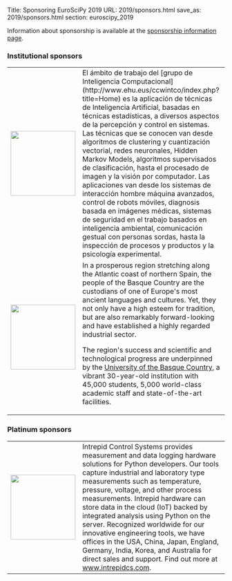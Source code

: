 Title: Sponsoring EuroSciPy 2019
URL: 2019/sponsors.html
save_as: 2019/sponsors.html
section: euroscipy_2019


Information about sponsorship is available at the [sponsorship information page](sponsors_info.html).

### Institutional sponsors

<table style="table-layout:fixed">
<tr>
  <td style="width:25%">
  <img src='../static/2019/sponsors/gic.png' width=150>
  </td>
  <td style="width:75%">
El ámbito de trabajo del [grupo de Inteligencia Computacional](http://www.ehu.eus/ccwintco/index.php?title=Home) es la aplicación de técnicas de Inteligencia Artificial, basadas en técnicas estadísticas, a diversos aspectos de la percepción y control en sistemas. Las técnicas que se conocen van desde algoritmos de clustering y cuantización vectorial, redes neuronales, Hidden Markov Models, algoritmos supervisados de clasificación, hasta el procesado de imagen y la visión por computador. Las aplicaciones van desde los sistemas de interacción hombre máquina avanzados, control de robots móviles, diagnosis basada en imágenes médicas, sistemas de seguridad en el trabajo basados en inteligencia ambiental, comunicación gestual con personas sordas, hasta la inspección de procesos y productos y la psicología experimental. 
 </td>
</tr>

<tr>
  <td style="width:25%">
  <img src='../static/2019/sponsors/ehu.png' width=150>
  </td>
  <td style="width:75%">
In a prosperous region stretching along the Atlantic coast of northern Spain, the people of the Basque Country are the custodians of one of Europe's most ancient languages and cultures. Yet, they not only have a high esteem for tradition, but are also remarkably forward-looking and
have established a highly regarded industrial sector.

The region's success and scientific and technological progress are underpinned by the [University of the Basque Country](https://www.ehu.eus/en), a vibrant 30-year-old institution with 45,000 students, 5,000 world-class academic staff and state-of-the-art facilities.
 </td>
</tr>
</table>


### Platinum sponsors

<table style="table-layout:fixed">
<tr>
  <td style="width:25%">
  <img src='../static/2019/sponsors/ics.png' width=150>
  </td>
  <td style="width:75%">
Intrepid Control Systems provides measurement and data logging hardware solutions for Python developers. Our tools capture
industrial and laboratory type measurements such as temperature, pressure, voltage, and other process measurements.
Intrepid hardware can store data in the cloud (IoT) backed by integrated analysis using Python on the server.
Recognized worldwide for our innovative engineering tools, we have offices in the USA, China, Japan,
England, Germany, India, Korea, and Australia for direct sales and support. Find out more at <a href="https://www.intrepidcs.com">www.intrepidcs.com</a>.
 </td>
</tr>

</table>

